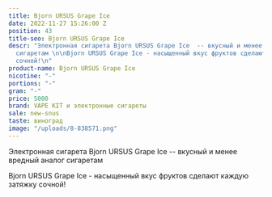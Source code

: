 ```yaml
---
title: Bjorn URSUS Grape Ice
date: 2022-11-27 15:26:00 Z
position: 43
title-seo: Bjorn URSUS Grape Ice
descr: "Электронная сигарета Bjorn URSUS Grape Ice  -- вкусный и менее вредный аналог
  сигаретам \n\nBjorn URSUS Grape Ice - насыщенный вкус фруктов сделают каждую затяжку
  сочной!\n"
product-name: Bjorn URSUS Grape Ice
nicotine: "-"
portions: "-"
gram: "-"
price: 5000
brand: VAPE KIT и электронные сигареты
sale: new-snus
taste: виноград
image: "/uploads/8-838571.png"
---
```


Электронная сигарета Bjorn URSUS Grape Ice  -- вкусный и менее вредный аналог сигаретам 

Bjorn URSUS Grape Ice - насыщенный вкус фруктов сделают каждую затяжку сочной!
